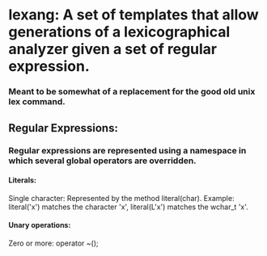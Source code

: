 # lexang: A set of templates that allow generations of a lexicographical analyzer given a set of regular expression.
### Meant to be somewhat of a replacement for the good old unix lex command.

## Regular Expressions:
### Regular expressions are represented using a namespace in which several global operators are overridden.
#### Literals:
  Single character: Represented by the method literal(char).
  Example: literal('x') matches the character 'x', literal(L'x') matches the wchar_t 'x'.
#### Unary operations:
  Zero or more: operator ~();
